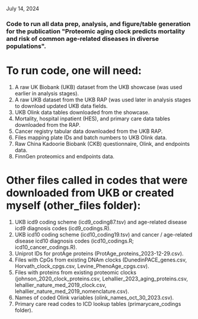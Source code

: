
July 14, 2024


### Code to run all data prep, analysis, and figure/table generation for the publication "Proteomic aging clock predicts mortality and risk of common age-related diseases in diverse populations".


# To run code, one will need:

1. A raw UK Biobank (UKB) dataset from the UKB showcase (was used earlier in analysis stages).
2. A raw UKB dataset from the UKB RAP (was used later in analysis stages to download updated UKB data fields.
3. UKB Olink data tables downloaded from the showcase.
4. Mortality, hospital inpatient (HES), and primary care data tables downloaded from the RAP.
5. Cancer registry tabular data downloaded from the UKB RAP.
6. Files mapping plate IDs and batch numbers to UKB Olink data.
7. Raw China Kadoorie Biobank (CKB) questionnaire, Olink, and endpoints data.
8. FinnGen proteomics and endpoints data.

# Other files called in codes that were downloaded from UKB or created myself (other_files folder):

1. UKB icd9 coding scheme (icd9_coding87.tsv) and age-related disease icd9 diagnosis codes (icd9_codings.R).
2. UKB icd10 coding scheme (icd10_coding19.tsv) and cancer / age-related disease icd10 diagnosis codes (icd10_codings.R; icd10_cancer_codings.R).
3. Uniprot IDs for protAge proteins (ProtAge_proteins_2023-12-29.csv).
4. Files with CpGs from existing DNAm clocks (DunedinPACE_genes.csv, Horvath_clock_cpgs.csv, Levine_PhenoAge_cpgs.csv).
5. Files with proteins from existing proteomic clocks (johnson_2020_clock_proteins.csv, Lehallier_2023_aging_proteins.csv, lehallier_nature_med_2019_clock.csv, lehallier_nature_med_2019_nomenclature.csv).
6. Names of coded Olink variables (olink_names_oct_30_2023.csv).
7. Primary care read codes to ICD lookup tables (primarycare_codings folder).

